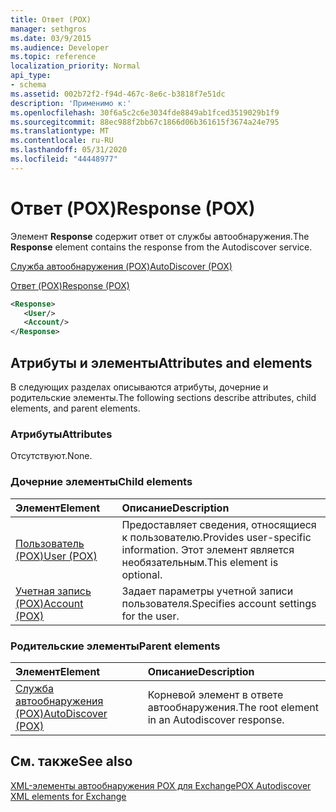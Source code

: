 ```yaml
---
title: Ответ (POX)
manager: sethgros
ms.date: 03/9/2015
ms.audience: Developer
ms.topic: reference
localization_priority: Normal
api_type:
- schema
ms.assetid: 002b72f2-f94d-467c-8e6c-b3818f7e51dc
description: 'Применимо к:'
ms.openlocfilehash: 30f6a5c2c6e3034fde8849ab1fced3519029b1f9
ms.sourcegitcommit: 88ec988f2bb67c1866d06b361615f3674a24e795
ms.translationtype: MT
ms.contentlocale: ru-RU
ms.lasthandoff: 05/31/2020
ms.locfileid: "44448977"
---
```

# <a name="response-pox"></a><span data-ttu-id="34dd1-103">Ответ (POX)</span><span class="sxs-lookup"><span data-stu-id="34dd1-103">Response (POX)</span></span>


  
<span data-ttu-id="34dd1-104">Элемент **Response** содержит ответ от службы автообнаружения.</span><span class="sxs-lookup"><span data-stu-id="34dd1-104">The **Response** element contains the response from the Autodiscover service.</span></span> 
  
[<span data-ttu-id="34dd1-105">Служба автообнаружения (POX)</span><span class="sxs-lookup"><span data-stu-id="34dd1-105">AutoDiscover (POX)</span></span>](autodiscover-pox.md)
  
[<span data-ttu-id="34dd1-106">Ответ (POX)</span><span class="sxs-lookup"><span data-stu-id="34dd1-106">Response (POX)</span></span>](response-pox.md)
  
```xml
<Response>
   <User/>
   <Account/>
</Response>
```

## <a name="attributes-and-elements"></a><span data-ttu-id="34dd1-107">Атрибуты и элементы</span><span class="sxs-lookup"><span data-stu-id="34dd1-107">Attributes and elements</span></span>

<span data-ttu-id="34dd1-108">В следующих разделах описываются атрибуты, дочерние и родительские элементы.</span><span class="sxs-lookup"><span data-stu-id="34dd1-108">The following sections describe attributes, child elements, and parent elements.</span></span>
  
### <a name="attributes"></a><span data-ttu-id="34dd1-109">Атрибуты</span><span class="sxs-lookup"><span data-stu-id="34dd1-109">Attributes</span></span>

<span data-ttu-id="34dd1-110">Отсутствуют.</span><span class="sxs-lookup"><span data-stu-id="34dd1-110">None.</span></span>
  
### <a name="child-elements"></a><span data-ttu-id="34dd1-111">Дочерние элементы</span><span class="sxs-lookup"><span data-stu-id="34dd1-111">Child elements</span></span>

|<span data-ttu-id="34dd1-112">**Элемент**</span><span class="sxs-lookup"><span data-stu-id="34dd1-112">**Element**</span></span>|<span data-ttu-id="34dd1-113">**Описание**</span><span class="sxs-lookup"><span data-stu-id="34dd1-113">**Description**</span></span>|
|:-----|:-----|
|[<span data-ttu-id="34dd1-114">Пользователь (POX)</span><span class="sxs-lookup"><span data-stu-id="34dd1-114">User (POX)</span></span>](user-pox.md) <br/> |<span data-ttu-id="34dd1-115">Предоставляет сведения, относящиеся к пользователю.</span><span class="sxs-lookup"><span data-stu-id="34dd1-115">Provides user-specific information.</span></span> <span data-ttu-id="34dd1-116">Этот элемент является необязательным.</span><span class="sxs-lookup"><span data-stu-id="34dd1-116">This element is optional.</span></span>  <br/> |
|[<span data-ttu-id="34dd1-117">Учетная запись (POX)</span><span class="sxs-lookup"><span data-stu-id="34dd1-117">Account (POX)</span></span>](account-pox.md) <br/> |<span data-ttu-id="34dd1-118">Задает параметры учетной записи пользователя.</span><span class="sxs-lookup"><span data-stu-id="34dd1-118">Specifies account settings for the user.</span></span>  <br/> |
   
### <a name="parent-elements"></a><span data-ttu-id="34dd1-119">Родительские элементы</span><span class="sxs-lookup"><span data-stu-id="34dd1-119">Parent elements</span></span>

|<span data-ttu-id="34dd1-120">**Элемент**</span><span class="sxs-lookup"><span data-stu-id="34dd1-120">**Element**</span></span>|<span data-ttu-id="34dd1-121">**Описание**</span><span class="sxs-lookup"><span data-stu-id="34dd1-121">**Description**</span></span>|
|:-----|:-----|
|[<span data-ttu-id="34dd1-122">Служба автообнаружения (POX)</span><span class="sxs-lookup"><span data-stu-id="34dd1-122">AutoDiscover (POX)</span></span>](autodiscover-pox.md) <br/> |<span data-ttu-id="34dd1-123">Корневой элемент в ответе автообнаружения.</span><span class="sxs-lookup"><span data-stu-id="34dd1-123">The root element in an Autodiscover response.</span></span>  <br/> |
   
## <a name="see-also"></a><span data-ttu-id="34dd1-124">См. также</span><span class="sxs-lookup"><span data-stu-id="34dd1-124">See also</span></span>



[<span data-ttu-id="34dd1-125">XML-элементы автообнаружения POX для Exchange</span><span class="sxs-lookup"><span data-stu-id="34dd1-125">POX Autodiscover XML elements for Exchange</span></span>](pox-autodiscover-xml-elements-for-exchange.md)

